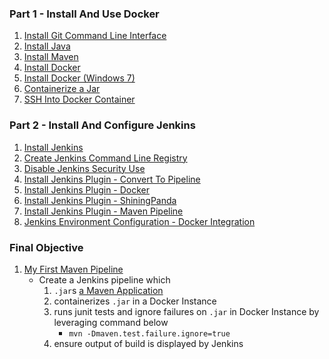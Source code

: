 ### Part 1 - Install And Use Docker
1. [Install Git Command Line Interface](https://curriculeon.github.io/Curriculeon/lectures/version-control-systems/git/installation/content.html)
2. [Install Java](https://curriculeon.github.io/Curriculeon/lectures/java/installation/content.html)
3. [Install Maven](https://curriculeon.github.io/Curriculeon/lectures/java/build-automation/maven/installation/content.html)
4. [Install
Docker](https://curriculeon.github.io/Curriculeon/lectures/containerization/docker/installation/content.html)
5. [Install Docker (Windows 7)](https://curriculeon.github.io/Curriculeon/lectures/containerization/docker/installation-windows7/content.html)
6. [Containerize a Jar](https://curriculeon.github.io/Curriculeon/lectures/containerization/docker/containerizing-jars/content.html)
7. [SSH Into Docker Container](https://curriculeon.github.io/Curriculeon/lectures/containerization/docker/ssh-into-container/content.html)


### Part 2 - Install And Configure Jenkins
1. [Install Jenkins](https://curriculeon.github.io/Curriculeon/lectures/ci-cd/jenkins/installation/content.html)
2. [Create Jenkins Command Line Registry](https://curriculeon.github.io/Curriculeon/lectures/ci-cd/jenkins/create-commandline-registry/content.html)
3. [Disable Jenkins Security Use](https://curriculeon.github.io/Curriculeon/lectures/ci-cd/jenkins/disabling-security-use/content.html)
4. [Install Jenkins Plugin - Convert To Pipeline](https://curriculeon.github.io/Curriculeon/lectures/ci-cd/jenkins/install-plugin-convert-to-pipeline/content.html)
5. [Install Jenkins Plugin - Docker](https://curriculeon.github.io/Curriculeon/lectures/ci-cd/jenkins/install-plugin-docker-dependencies/content.html)
6. [Install Jenkins Plugin - ShiningPanda](https://curriculeon.github.io/Curriculeon/lectures/ci-cd/jenkins/install-plugin-shiningpanda/content.html)
7. [Install Jenkins Plugin - Maven Pipeline](https://curriculeon.github.io/Curriculeon/lectures/ci-cd/jenkins/install-plugin-maven-pipeline/content.html)
8. [Jenkins Environment Configuration - Docker Integration](https://curriculeon.github.io/Curriculeon/lectures/ci-cd/jenkins/docker-integration/content.html)

### Final Objective
1. [My First Maven Pipeline](https://curriculeon.github.io/Curriculeon/lectures/ci-cd/jenkins/docker-integration/content.html)
	* Create a Jenkins pipeline which
		1. `.jar`s [a Maven Application](https://curriculeon.github.io/Curriculeon/lectures/ci-cd/jenkins/docker-integration/content.html)
		2. containerizes `.jar` in a Docker Instance
		3. runs junit tests and ignore failures on `.jar` in Docker Instance by leveraging command below
			* `mvn -Dmaven.test.failure.ignore=true`
		4. ensure output of build is displayed by Jenkins
